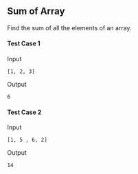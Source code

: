 ## Sum of Array
Find the sum of all the elements of an array. 

#### Test Case 1

Input

```
[1, 2, 3]
```

Output

```
6
```

#### Test Case 2

Input 
```
[1, 5 , 6, 2]
```

Output
```
14
```